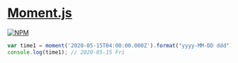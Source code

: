 # [Moment.js](https://momentjs.com/)

[![NPM](https://nodei.co/npm/moment.png?downloads=true&stars=true)](https://nodei.co/npm/moment/)

```js
var time1 = moment('2020-05-15T04:00:00.000Z').format("yyyy-MM-DD ddd");
console.log(time1); // 2020-05-15 Fri
```
